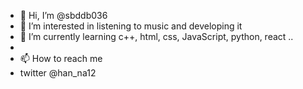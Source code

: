 - 👋 Hi, I’m @sbddb036
- 👀 I’m interested in listening to music and developing it
- 🌱 I’m currently learning c++, html, css, JavaScript, python, react ..
- 
- 📫 How to reach me 
- twitter @han_na12

